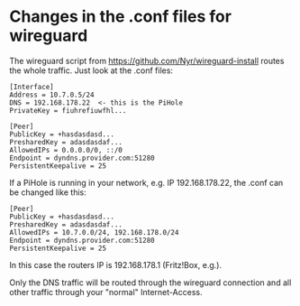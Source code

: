 # Changes in the .conf files for wireguard

The wireguard script from https://github.com/Nyr/wireguard-install routes the whole traffic. Just look at the .conf files:

```
[Interface]
Address = 10.7.0.5/24
DNS = 192.168.178.22  <- this is the PiHole
PrivateKey = fiuhrefiuwfhl...

[Peer]
PublicKey = +hasdasdasd...
PresharedKey = adasdasdaf...
AllowedIPs = 0.0.0.0/0, ::/0
Endpoint = dyndns.provider.com:51280
PersistentKeepalive = 25
```

If a PiHole is running in your network, e.g. IP 192.168.178.22, the .conf can be changed like this:

```
[Peer]
PublicKey = +hasdasdasd...
PresharedKey = adasdasdaf...
AllowedIPs = 10.7.0.0/24, 192.168.178.0/24
Endpoint = dyndns.provider.com:51280
PersistentKeepalive = 25
```

In this case the routers IP is 192.168.178.1 (Fritz!Box, e.g.).

Only the DNS traffic will be routed through the wireguard connection and all other traffic through
your "normal" Internet-Access.
